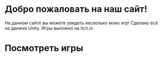 # Добро пожаловать на наш сайт!
На данном сайте вы можете увидеть несколько моих игр!
Сделано всё на движке Unity. Игры выложил на itch.io
# Посмотреть игры
